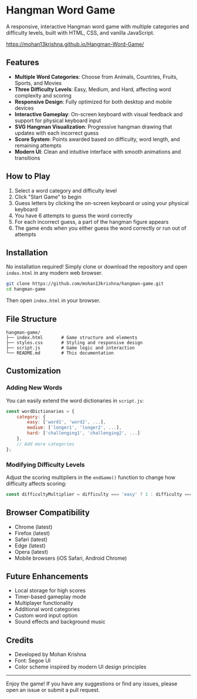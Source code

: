 # Hangman Word Game

A responsive, interactive Hangman word game with multiple categories and difficulty levels, built with HTML, CSS, and vanilla JavaScript.
 
https://mohan13krishna.github.io/Hangman-Word-Game/
 
## Features

- **Multiple Word Categories**: Choose from Animals, Countries, Fruits, Sports, and Movies
- **Three Difficulty Levels**: Easy, Medium, and Hard, affecting word complexity and scoring 
- **Responsive Design**: Fully optimized for both desktop and mobile devices
- **Interactive Gameplay**: On-screen keyboard with visual feedback and support for physical keyboard input
- **SVG Hangman Visualization**: Progressive hangman drawing that updates with each incorrect guess 
- **Score System**: Points awarded based on difficulty, word length, and remaining attempts
- **Modern UI**: Clean and intuitive interface with smooth animations and transitions

## How to Play

1. Select a word category and difficulty level
2. Click "Start Game" to begin
3. Guess letters by clicking the on-screen keyboard or using your physical keyboard
4. You have 6 attempts to guess the word correctly
5. For each incorrect guess, a part of the hangman figure appears
6. The game ends when you either guess the word correctly or run out of attempts

## Installation

No installation required! Simply clone or download the repository and open `index.html` in any modern web browser.

```bash
git clone https://github.com/mohan13krishna/hangman-game.git
cd hangman-game
```

Then open `index.html` in your browser.

## File Structure

```
hangman-game/
├── index.html       # Game structure and elements
├── styles.css       # Styling and responsive design
├── script.js        # Game logic and interaction
└── README.md        # This documentation
```

## Customization

### Adding New Words

You can easily extend the word dictionaries in `script.js`:

```javascript
const wordDictionaries = {
    category: {
        easy: ['word1', 'word2', ...],
        medium: ['longer1', 'longer2', ...],
        hard: ['challenging1', 'challenging2', ...]
    },
    // Add more categories
};
```

### Modifying Difficulty Levels

Adjust the scoring multipliers in the `endGame()` function to change how difficulty affects scoring:

```javascript
const difficultyMultiplier = difficulty === 'easy' ? 1 : difficulty === 'medium' ? 2 : 3;
```

## Browser Compatibility

- Chrome (latest)
- Firefox (latest)
- Safari (latest)
- Edge (latest)
- Opera (latest)
- Mobile browsers (iOS Safari, Android Chrome)

## Future Enhancements

- Local storage for high scores
- Timer-based gameplay mode
- Multiplayer functionality
- Additional word categories
- Custom word input option
- Sound effects and background music

## Credits

- Developed by Mohan Krishna
- Font: Segoe UI
- Color scheme inspired by modern UI design principles

---

Enjoy the game! If you have any suggestions or find any issues, please open an issue or submit a pull request.
